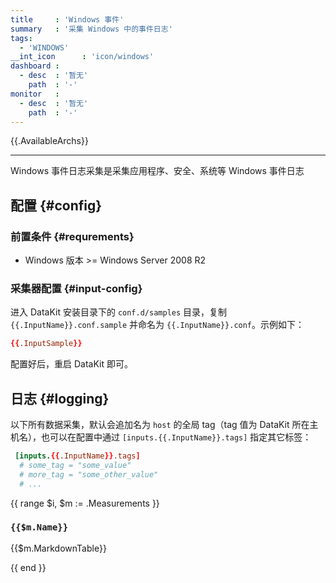 ```yaml
---
title     : 'Windows 事件'
summary   : '采集 Windows 中的事件日志'
tags:
  - 'WINDOWS'
__int_icon      : 'icon/windows'
dashboard :
  - desc  : '暂无'
    path  : '-'
monitor   :
  - desc  : '暂无'
    path  : '-'
---
```


{{.AvailableArchs}}

---

Windows 事件日志采集是采集应用程序、安全、系统等 Windows 事件日志

## 配置 {#config}

### 前置条件 {#requrements}

- Windows 版本 >= Windows Server 2008 R2

### 采集器配置 {#input-config}

进入 DataKit 安装目录下的 `conf.d/samples` 目录，复制 `{{.InputName}}.conf.sample` 并命名为 `{{.InputName}}.conf`。示例如下：

```toml
{{.InputSample}}
```

配置好后，重启 DataKit 即可。

## 日志 {#logging}

以下所有数据采集，默认会追加名为 `host` 的全局 tag（tag 值为 DataKit 所在主机名），也可以在配置中通过 `[inputs.{{.InputName}}.tags]` 指定其它标签：

``` toml
 [inputs.{{.InputName}}.tags]
  # some_tag = "some_value"
  # more_tag = "some_other_value"
  # ...
```

{{ range $i, $m := .Measurements }}

### `{{$m.Name}}`

{{$m.MarkdownTable}}

{{ end }}
